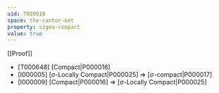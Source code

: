 ```yaml
---
uid: T020010
space: the-cantor-set
property: sigma-compact
value: true
---
```

[[Proof]]

* [T000648] [Compact|P000016]
* [I000005] [$\sigma$-Locally Compact|P000025] => [$\sigma$-compact|P000017]
* [I000009] [Compact|P000016] => [$\sigma$-Locally Compact|P000025]

